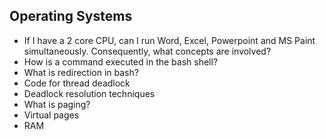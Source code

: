 ## Operating Systems

- If I have a 2 core CPU, can I run Word, Excel, Powerpoint and MS Paint simultaneously. Consequently, what concepts are involved?
- How is a command executed in the bash shell?
- What is redirection in bash?
- Code for thread deadlock
- Deadlock resolution techniques
- What is paging?
- Virtual pages
- RAM
